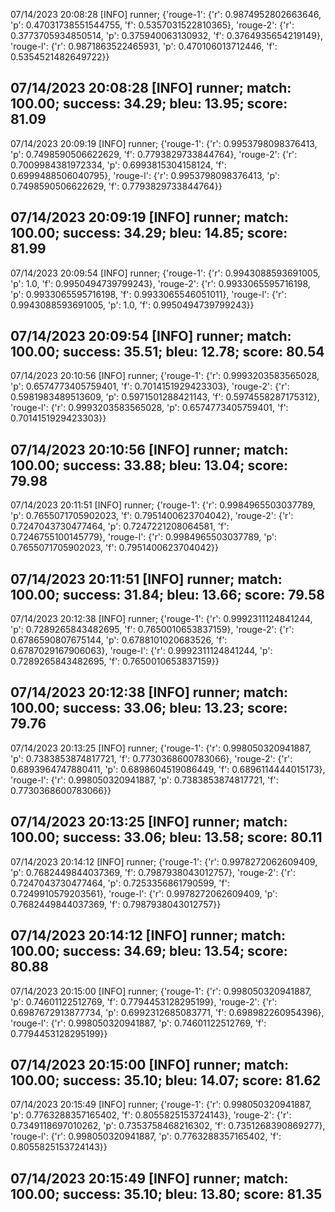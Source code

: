 07/14/2023 20:08:28  [INFO] runner; {'rouge-1': {'r': 0.9874952802663646, 'p': 0.47031738551544755, 'f': 0.5357031522810365}, 'rouge-2': {'r': 0.3773705934850514, 'p': 0.375940063130932, 'f': 0.3764935654219149}, 'rouge-l': {'r': 0.9871863522465931, 'p': 0.470106013712446, 'f': 0.5354521482649722}}
## 07/14/2023 20:08:28  [INFO] runner; match: 100.00; success: 34.29; bleu: 13.95; score: 81.09

07/14/2023 20:09:19  [INFO] runner; {'rouge-1': {'r': 0.9953798098376413, 'p': 0.7498590506622629, 'f': 0.7793829733844764}, 'rouge-2': {'r': 0.7009984381972334, 'p': 0.6993815304158124, 'f': 0.6999488506040795}, 'rouge-l': {'r': 0.9953798098376413, 'p': 0.7498590506622629, 'f': 0.7793829733844764}}
## 07/14/2023 20:09:19  [INFO] runner; match: 100.00; success: 34.29; bleu: 14.85; score: 81.99

07/14/2023 20:09:54  [INFO] runner; {'rouge-1': {'r': 0.9943088593691005, 'p': 1.0, 'f': 0.9950494739799243}, 'rouge-2': {'r': 0.9933065595716198, 'p': 0.9933065595716198, 'f': 0.9933065546051011}, 'rouge-l': {'r': 0.9943088593691005, 'p': 1.0, 'f': 0.9950494739799243}}
## 07/14/2023 20:09:54  [INFO] runner; match: 100.00; success: 35.51; bleu: 12.78; score: 80.54

07/14/2023 20:10:56  [INFO] runner; {'rouge-1': {'r': 0.9993203583565028, 'p': 0.6574773405759401, 'f': 0.7014151929423303}, 'rouge-2': {'r': 0.5981983489513609, 'p': 0.5971501288421143, 'f': 0.5974558287175312}, 'rouge-l': {'r': 0.9993203583565028, 'p': 0.6574773405759401, 'f': 0.7014151929423303}}
## 07/14/2023 20:10:56  [INFO] runner; match: 100.00; success: 33.88; bleu: 13.04; score: 79.98

07/14/2023 20:11:51  [INFO] runner; {'rouge-1': {'r': 0.9984965503037789, 'p': 0.7655071705902023, 'f': 0.7951400623704042}, 'rouge-2': {'r': 0.7247043730477464, 'p': 0.7247221208064581, 'f': 0.7246755100145779}, 'rouge-l': {'r': 0.9984965503037789, 'p': 0.7655071705902023, 'f': 0.7951400623704042}}
## 07/14/2023 20:11:51  [INFO] runner; match: 100.00; success: 31.84; bleu: 13.66; score: 79.58

07/14/2023 20:12:38  [INFO] runner; {'rouge-1': {'r': 0.9992311124841244, 'p': 0.7289265843482695, 'f': 0.7650010653837159}, 'rouge-2': {'r': 0.6786590807675144, 'p': 0.6788101020683526, 'f': 0.6787029167906063}, 'rouge-l': {'r': 0.9992311124841244, 'p': 0.7289265843482695, 'f': 0.7650010653837159}}
## 07/14/2023 20:12:38  [INFO] runner; match: 100.00; success: 33.06; bleu: 13.23; score: 79.76

07/14/2023 20:13:25  [INFO] runner; {'rouge-1': {'r': 0.998050320941887, 'p': 0.7383853874817721, 'f': 0.7730368600783066}, 'rouge-2': {'r': 0.6893964747880411, 'p': 0.6898604519086449, 'f': 0.6896114444015173}, 'rouge-l': {'r': 0.998050320941887, 'p': 0.7383853874817721, 'f': 0.7730368600783066}}
## 07/14/2023 20:13:25  [INFO] runner; match: 100.00; success: 33.06; bleu: 13.58; score: 80.11

07/14/2023 20:14:12  [INFO] runner; {'rouge-1': {'r': 0.9978272062609409, 'p': 0.7682449844037369, 'f': 0.7987938043012757}, 'rouge-2': {'r': 0.7247043730477464, 'p': 0.7253356861790599, 'f': 0.7249910579203561}, 'rouge-l': {'r': 0.9978272062609409, 'p': 0.7682449844037369, 'f': 0.7987938043012757}}
## 07/14/2023 20:14:12  [INFO] runner; match: 100.00; success: 34.69; bleu: 13.54; score: 80.88

07/14/2023 20:15:00  [INFO] runner; {'rouge-1': {'r': 0.998050320941887, 'p': 0.74601122512769, 'f': 0.7794453128295199}, 'rouge-2': {'r': 0.6987672913877734, 'p': 0.6992312685083771, 'f': 0.698982260954396}, 'rouge-l': {'r': 0.998050320941887, 'p': 0.74601122512769, 'f': 0.7794453128295199}}
## 07/14/2023 20:15:00  [INFO] runner; match: 100.00; success: 35.10; bleu: 14.07; score: 81.62

07/14/2023 20:15:49  [INFO] runner; {'rouge-1': {'r': 0.998050320941887, 'p': 0.7763288357165402, 'f': 0.8055825153724143}, 'rouge-2': {'r': 0.7349118697010262, 'p': 0.7353758468216302, 'f': 0.7351268390869277}, 'rouge-l': {'r': 0.998050320941887, 'p': 0.7763288357165402, 'f': 0.8055825153724143}}

## 07/14/2023 20:15:49  [INFO] runner; match: 100.00; success: 35.10; bleu: 13.80; score: 81.35